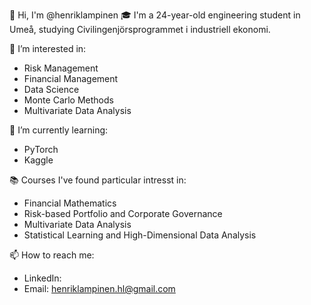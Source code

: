 👋 Hi, I'm @henriklampinen
🎓 I'm a 24-year-old engineering student in Umeå, studying Civilingenjörsprogrammet i industriell ekonomi.

👀 I’m interested in:

- Risk Management
- Financial Management
- Data Science
- Monte Carlo Methods
- Multivariate Data Analysis

🌱 I’m currently learning:
- PyTorch
- Kaggle

📚 Courses I've found particular intresst in:
- Financial Mathematics
- Risk-based Portfolio and Corporate Governance
- Multivariate Data Analysis
- Statistical Learning and High-Dimensional Data Analysis

📫 How to reach me:

- LinkedIn:
- Email: henriklampinen.hl@gmail.com

<!---
henriklampinen/henriklampinen is a ✨ special ✨ repository because its `README.md` (this file) appears on your GitHub profile.
You can click the Preview link to take a look at your changes.
--->
